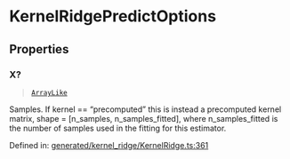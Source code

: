 # KernelRidgePredictOptions

## Properties

### X?

> [`ArrayLike`](../types/ArrayLike.md)

Samples. If kernel == “precomputed” this is instead a precomputed kernel matrix, shape = \[n\_samples, n\_samples\_fitted\], where n\_samples\_fitted is the number of samples used in the fitting for this estimator.

Defined in:  [generated/kernel\_ridge/KernelRidge.ts:361](https://github.com/transitive-bullshit/scikit-learn-ts/blob/b59c1ff/packages/sklearn/src/generated/kernel_ridge/KernelRidge.ts#L361)

